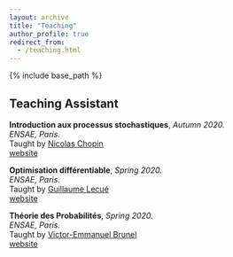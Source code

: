 ```yaml
---
layout: archive
title: "Teaching"
author_profile: true
redirect_from:
  - /teaching.html
---
```


{% include base_path %}

## Teaching Assistant  

**Introduction aux processus stochastiques**,  *Autumn 2020.*   
*ENSAE, Paris.*  
Taught by [Nicolas Chopin](https://nchopin.github.io)   
[website](https://nchopin.github.io/teaching/)  

**Optimisation différentiable**,  *Spring 2020.*   
*ENSAE, Paris.*  
Taught by [Guillaume Lecué](https://lecueguillaume.github.io)   
[website](https://lecueguillaume.github.io/2019/01/15/optimisation_diff/)  

**Théorie des Probabilités**,  *Spring 2020.*   
*ENSAE, Paris.*  
Taught by [Victor-Emmanuel Brunel](https://vebrunel.com)   
[website](https://vebrunel.com/home/teaching/)  



